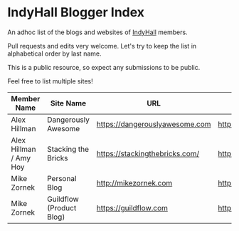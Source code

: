 # IndyHall Blogger Index

An adhoc list of the blogs and websites of [IndyHall](https://indyhall.org) members.

Pull requests and edits very welcome. Let's try to keep the list in alphabetical order by last name.

This is a public resource, so expect any submissions to be public. 

Feel free to list multiple sites!

| Member Name            | Site Name                | URL                            | Feed URL                                |
| ---------------------- | ------------------------ | ------------------------------ | --------------------------------------- |
| Alex Hillman           | Dangerously Awesome      | https://dangerouslyawesome.com | https://dangerouslyawesome.com/feed.xml |
| Alex Hillman / Amy Hoy | Stacking the Bricks      | https://stackingthebricks.com/ | https://stackingthebricks.com/rss.xml   |
| Mike Zornek            | Personal Blog            | http://mikezornek.com          | http://mikezornek.com/posts/index.xml   |
| Mike Zornek            | Guildflow (Product Blog) | https://guildflow.com          | https://guildflow.com/blog/index.xml    |

